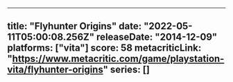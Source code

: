 
---
title: "Flyhunter Origins"
date: "2022-05-11T05:00:08.256Z"
releaseDate: "2014-12-09"
platforms: ["vita"]
score: 58
metacriticLink: "https://www.metacritic.com/game/playstation-vita/flyhunter-origins"
series: []
---
